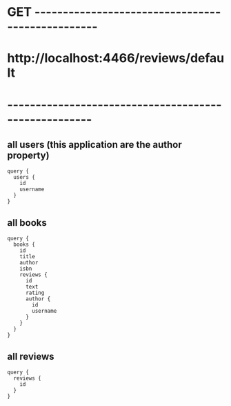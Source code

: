 # GET -------------------------------------------------
# http://localhost:4466/reviews/default
# -----------------------------------------------------

## all users (this application are the author property)
```
query {
  users {
    id
    username
  }
}
```

## all books
```
query {
  books {
    id
    title
    author
    isbn
    reviews {
      id
      text
      rating
      author {
        id
        username
      }
    }
  }
}
```

## all reviews
```
query {
  reviews {
    id
  }
}
```